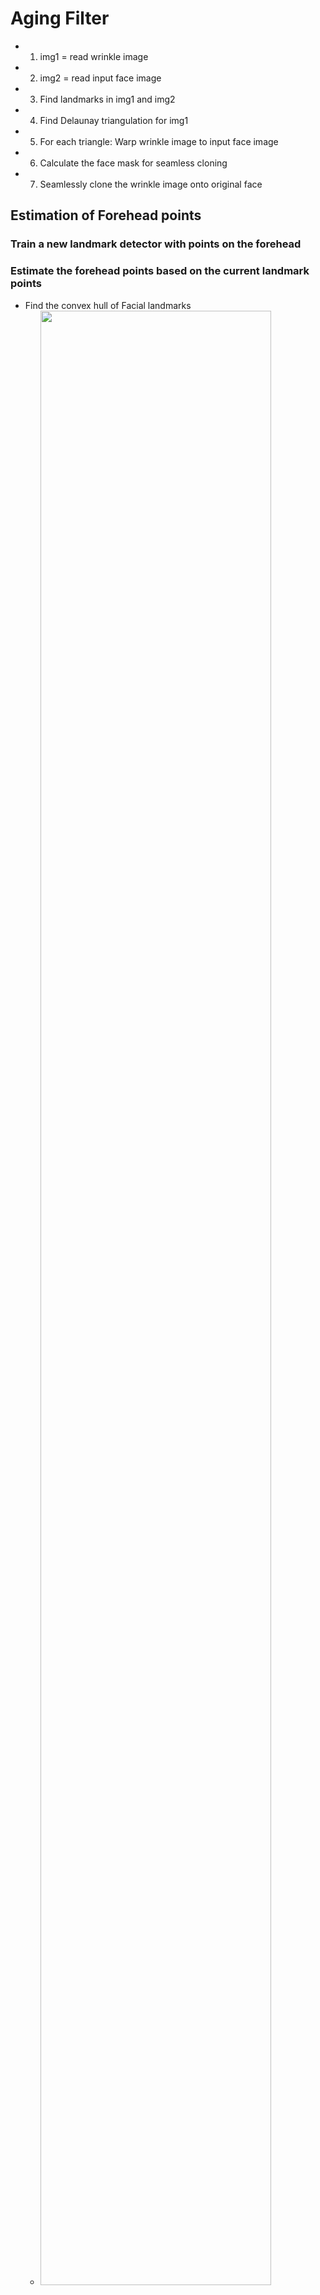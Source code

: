 # Aging Filter 
- 1. img1 = read wrinkle image 
- 2. img2 = read input face image 
- 3. Find landmarks in img1 and img2 
- 4. Find Delaunay triangulation for img1 
- 5. For each triangle: Warp wrinkle image to input face image 
- 6. Calculate the face mask for seamless cloning 
- 7. Seamlessly clone the wrinkle image onto original face 


## Estimation of Forehead points 
### Train a new landmark detector with points on the forehead 
### Estimate the forehead points based on the current landmark points 
- Find the convex hull of Facial landmarks 
	- <img src="https://github.com/xiaomeng-huang-study/images_DLACV/blob/main/Scrennshot_2024-11-14_22-04-40.png?raw=" width="90%" /> 
- Offse 
	- <img src="https://github.com/xiaomeng-huang-study/images_DLACV/blob/main/Scrennshot_2024-11-14_22-07-06.png?raw=" width="80%" /> 

## Seamless Image Cloning 
- Calculate the gradients from the ROI in Image 2 
- Calculate the gradients from the ROI in Image 1 
- Make the gradients as close to source Image 1 as possible 
- Solving the **Poisson Equation** results in same boundary pixel values 

# Face Swap 
- 1. Face Alignment 
- 2. Find Convex Hull 
- 3. Delaunay Triangulation of Convex Hull points 
- 4. Affine warping of triangles 
- 5. Blending of images with Seamless Cloning 

# Non-linear Deformations 